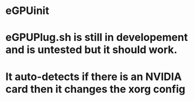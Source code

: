 # eGPUinit
# eGPUPlug.sh is still in developement and is untested but it should work.
# It auto-detects if there is an NVIDIA card then it changes the xorg config
